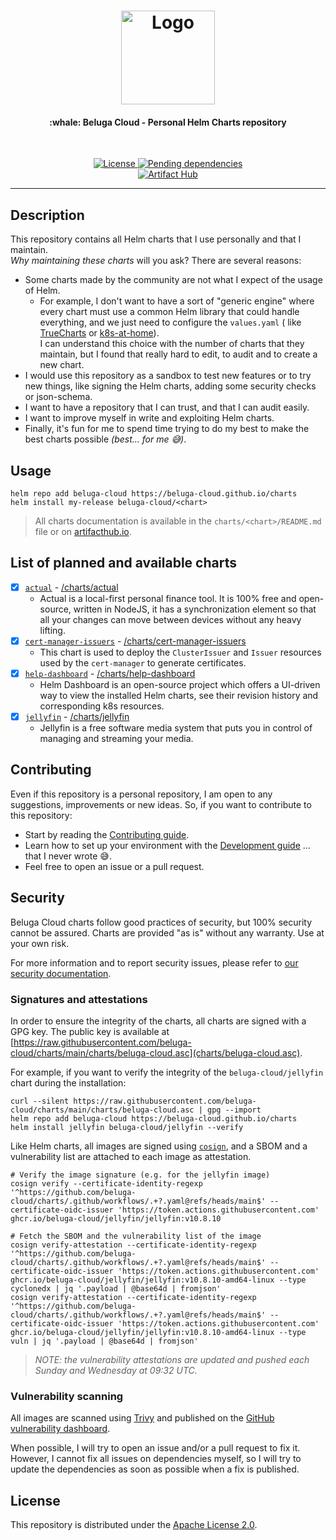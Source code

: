 <!-- markdownlint-disable MD033 -->
<h1 align="center">
  <a href="https://github.com/beluga-cloud">
    <img src="https://github.com/beluga-cloud/.github/raw/main/assets/logo_400px.png" alt="Logo" width="150" height="150">
  </a>
</h1>

<h4 align="center">:whale: Beluga Cloud - Personal Helm Charts repository</h4>

<div align="center">
  <br/>

[
![License](https://img.shields.io/github/license/beluga-cloud/charts?logo=git&logoColor=white&logoWidth=20)
](LICENSE)
[
![Pending dependencies](https://img.shields.io/github/issues-pr/beluga-cloud/charts/type:%20dependencies?label=dependencies&logo=renovatebot&logoWidth=20&style=flat)
](https://github.com/beluga-cloud/charts/pulls?q=is%3Apr+is%3Aopen+label%3A%22type%3A+dependencies%22)
<br/>
[![Artifact Hub](https://img.shields.io/endpoint?url=https://artifacthub.io/badge/repository/beluga-cloud)](https://artifacthub.io/packages/search?repo=beluga-cloud)


</div>

---

## Description

This repository contains all Helm charts that I use personally and that I maintain.  
_Why maintaining these charts_ will you ask?
There are several reasons:

- Some charts made by the community are not what I expect of the usage of Helm.
    - For example, I don't want to have a sort of "generic engine" where every chart must use a common Helm library
      that could handle everything, and we just need to configure the `values.yaml` (
      like [TrueCharts](https://github.com/truecharts/charts) or [k8s-at-home](https://github.com/k8s-at-home)).  
      I can understand this choice with the number of charts that they maintain, but I found that really hard to edit,
      to audit and to create a new chart.
- I would use this repository as a sandbox to test new features or to try new things, like signing the Helm charts,
  adding some security checks or json-schema.
- I want to have a repository that I can trust, and that I can audit easily.
- I want to improve myself in write and exploiting Helm charts.
- Finally, it's fun for me to spend time trying to do my best to make the best charts possible _(best... for me 😅)_.

## Usage

```shell
helm repo add beluga-cloud https://beluga-cloud.github.io/charts
helm install my-release beluga-cloud/<chart>
```

> All charts documentation is available in the `charts/<chart>/README.md` file or
> on [artifacthub.io](https://artifacthub.io/packages/search?page=1&ts_query_web=beluga-cloud).

## List of planned and available charts

- [x] [`actual`](https://github.com/actualbudget/actual) - [/charts/actual](https://github.com/beluga-cloud/charts/tree/main/charts/actual)
    - Actual is a local-first personal finance tool.
      It is 100% free and open-source, written in NodeJS,
      it has a synchronization element so that all your changes can move between devices without any heavy lifting.
- [x] [`cert-manager-issuers`](https://cert-manager.io/) - [/charts/cert-manager-issuers](https://github.com/beluga-cloud/charts/tree/main/charts/cert-manager-issuers)
    - This chart is used to deploy the `ClusterIssuer` and `Issuer` resources used by the `cert-manager` to generate certificates.
- [x] [`help-dashboard`](https://github.com/komodorio/helm-dashboard) - [/charts/help-dashboard](https://github.com/beluga-cloud/charts/tree/main/charts/help-dashboard)
   - Helm Dashboard is an open-source project which offers a UI-driven way to view the installed Helm charts, see their revision history and corresponding k8s resources.
- [x] [`jellyfin`](https://jellyfin.org/) - [/charts/jellyfin](https://github.com/beluga-cloud/charts/tree/main/charts/jellyfin)
    - Jellyfin is a free software media system that puts you in control of managing and streaming your media.

## Contributing

Even if this repository is a personal repository, I am open to any suggestions, improvements or new ideas.
So, if you want to contribute to this repository:
- Start by reading the [Contributing guide](https://github.com/beluga-cloud/.github/blob/main/docs/CONTRIBUTING.md).
- Learn how to set up your environment with the [Development guide]() ... that I never wrote 😅.
- Feel free to open an issue or a pull request.

## Security

Beluga Cloud charts follow good practices of security, but 100% security cannot be assured.
Charts are provided "as is" without any warranty.
Use at your own risk.

For more information and to report security issues,
please refer to [our security documentation](https://github.com/beluga-cloud/.github/blob/main/docs/SECURITY.md).

### Signatures and attestations

In order to ensure the integrity of the charts, all charts are signed with a GPG key.
The public key is available at [https://raw.githubusercontent.com/beluga-cloud/charts/main/charts/beluga-cloud.asc](charts/beluga-cloud.asc).

For example, if you want to verify the integrity of the `beluga-cloud/jellyfin` chart during the installation:

```shell
curl --silent https://raw.githubusercontent.com/beluga-cloud/charts/main/charts/beluga-cloud.asc | gpg --import
helm repo add beluga-cloud https://beluga-cloud.github.io/charts
helm install jellyfin beluga-cloud/jellyfin --verify
```

Like Helm charts, all images are signed using [`cosign`](https://github.com/sigstore/cosign), 
and a SBOM and a vulnerability list are attached to each image as attestation.

```shell
# Verify the image signature (e.g. for the jellyfin image)
cosign verify --certificate-identity-regexp '^https://github.com/beluga-cloud/charts/.github/workflows/.+?.yaml@refs/heads/main$' --certificate-oidc-issuer 'https://token.actions.githubusercontent.com' ghcr.io/beluga-cloud/jellyfin/jellyfin:v10.8.10

# Fetch the SBOM and the vulnerability list of the image
cosign verify-attestation --certificate-identity-regexp '^https://github.com/beluga-cloud/charts/.github/workflows/.+?.yaml@refs/heads/main$' --certificate-oidc-issuer 'https://token.actions.githubusercontent.com' ghcr.io/beluga-cloud/jellyfin/jellyfin:v10.8.10-amd64-linux --type cyclonedx | jq '.payload | @base64d | fromjson'
cosign verify-attestation --certificate-identity-regexp '^https://github.com/beluga-cloud/charts/.github/workflows/.+?.yaml@refs/heads/main$' --certificate-oidc-issuer 'https://token.actions.githubusercontent.com' ghcr.io/beluga-cloud/jellyfin/jellyfin:v10.8.10-amd64-linux --type vuln | jq '.payload | @base64d | fromjson'
```

> _NOTE: the vulnerability attestations are updated and pushed each Sunday and Wednesday at 09:32 UTC._

### Vulnerability scanning

All images are scanned using [Trivy](https://github.com/aquasecurity/trivy)
and published on the [GitHub vulnerability dashboard](https://github.com/beluga-cloud/charts/security/code-scanning?query=is%3Aopen+branch%3Amain+severity%3Acritical%2Chigh%2Cmedium).

When possible, I will try to open an issue and/or a pull request to fix it.
However, I cannot fix all issues on dependencies myself,
so I will try to update the dependencies as soon as possible when a fix is published.

## License

This repository is distributed under the [Apache License 2.0](LICENSE).

